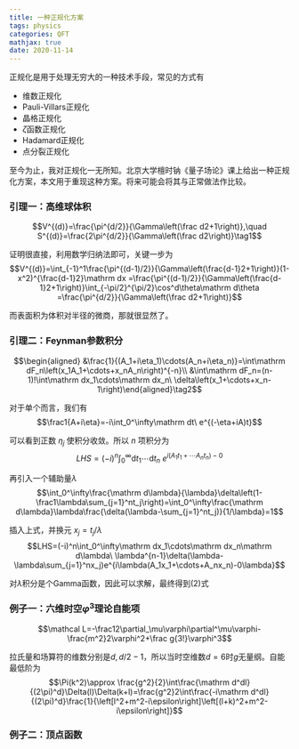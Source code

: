 ```yaml
---
title: 一种正规化方案
tags: physics
categories: QFT
mathjax: true
date: 2020-11-14
---
```


正规化是用于处理无穷大的一种技术手段，常见的方式有

- 维数正规化
- Pauli-Villars正规化
- 晶格正规化
- $\zeta$函数正规化
- Hadamard正规化
- 点分裂正规化

至今为止，我对正规化一无所知。北京大学檀时钠《量子场论》课上给出一种正规化方案，本文用于重现这种方案。将来可能会将其与正常做法作比较。

<!--more-->

### 引理一：高维球体积

$$V^{(d)}=\frac{\pi^{d/2}}{\Gamma\left(\frac d2+1\right)},\quad S^{(d)}=\frac{2\pi^{d/2}}{\Gamma\left(\frac d2\right)}\tag1$$

证明很直接，利用数学归纳法即可，关键一步为
$$V^{(d)}=\int_{-1}^1\frac{\pi^{(d-1)/2}}{\Gamma\left(\frac{d-1}2+1\right)}(1-x^2)^{\frac{d-1}2}\mathrm dx
=\frac{\pi^{(d-1)/2}}{\Gamma\left(\frac{d-1}2+1\right)}\int_{-\pi/2}^{\pi/2}\cos^d\theta\mathrm d\theta
=\frac{\pi^{d/2}}{\Gamma\left(\frac d2+1\right)}$$

而表面积为体积对半径的微商，那就很显然了。

### 引理二：Feynman参数积分

$$\begin{aligned}
&\frac{1}{(A_1+i\eta_1)\cdots(A_n+i\eta_n)}=\int\mathrm dF_n\left(x_1A_1+\cdots+x_nA_n\right)^{-n}\\
&\int\mathrm dF_n=(n-1)!\int\mathrm dx_1\cdots\mathrm dx_n\ \delta\left(x_1+\cdots+x_n-1\right)\end{aligned}\tag2$$

对于单个而言，我们有
$$\frac1{A+i\eta}=-i\int_0^\infty\mathrm dt\ e^{(-\eta+iA)t}$$

可以看到正数 $\eta_j$ 使积分收敛。所以 $n$ 项积分为
$$LHS=(-i)^n\int_0^\infty\mathrm dt_1\cdots\mathrm dt_n\ e^{i(A_1t_1+\cdots A_nt_n)-0}$$

再引入一个辅助量$\lambda$
$$\int_0^\infty\frac{\mathrm d\lambda}{\lambda}\delta\left(1-\frac1\lambda\sum_{j=1}^nt_j\right)=\int_0^\infty\frac{\mathrm d\lambda}\lambda\frac{\delta(\lambda-\sum_{j=1}^nt_j)}{1/\lambda}=1$$

插入上式，并换元 $x_j=t_j/\lambda$
$$LHS=(-i)^n\int_0^\infty\mathrm dx_1\cdots\mathrm dx_n\mathrm d\lambda\ \lambda^{n-1}\delta(\lambda-\lambda\sum_{j=1}^nx_j)e^{i\lambda(A_1x_1+\cdots+A_nx_n)-0\lambda}$$

对$\lambda$积分是个Gamma函数，因此可以求解，最终得到(2)式

### 例子一：六维时空$\varphi^3$理论自能项

$$\mathcal L=-\frac12\partial_\mu\varphi\partial^\mu\varphi-\frac{m^2}2\varphi^2+\frac g{3!}\varphi^3$$

拉氏量和场算符的维数分别是$d,d/2-1$，所以当时空维数$d=6$时$g$无量纲。自能最低阶为
$$\Pi(k^2)\approx \frac{g^2}{2}\int\frac{\mathrm d^dl}{(2\pi)^d}\Delta(l)\Delta(k+l)=\frac{g^2}2\int\frac{-i\mathrm d^dl}{(2\pi)^d}\frac{1}{\left[l^2+m^2-i\epsilon\right]\left[(l+k)^2+m^2-i\epsilon\right]}$$

### 例子二：顶点函数
